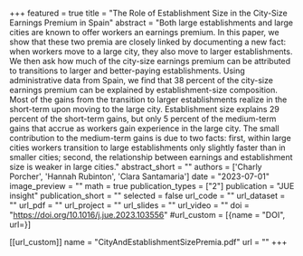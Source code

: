 
+++
featured = true
title = "The Role of Establishment Size in the City-Size Earnings Premium in Spain"
abstract = "Both large establishments and large cities are known to offer workers an earnings premium. In this paper, we show that these two premia are closely linked by documenting a new fact: when workers move to a large city, they also move to larger establishments. We then ask how much of the city-size earnings premium can be attributed to transitions to larger and better-paying establishments. Using administrative data from Spain, we find that 38 percent of the city-size earnings premium can be explained by establishment-size composition. Most of the gains from the transition to larger establishments realize in the short-term upon moving to the large city. Establishment size explains 29 percent of the short-term gains, but only 5 percent of the medium-term gains that accrue as workers gain experience in the large city. The small contribution to the medium-term gains is due to two facts: first, within large cities workers transition to large establishments only slightly faster than in smaller cities; second, the relationship between earnings and establishment size is weaker in large cities."
abstract_short = ""
authors = ['Charly Porcher', 'Hannah Rubinton', 'Clara Santamaria']
date = "2023-07-01"
image_preview = ""
math = true
publication_types = ["2"]
publication = "JUE insight"
publication_short = ""
selected = false
url_code = ""
url_dataset = ""
url_pdf = ""
url_project = ""
url_slides = ""
url_video = ""
doi = "https://doi.org/10.1016/j.jue.2023.103556"
#url_custom = [{name = "DOI", url=}]

[[url_custom]]
name = "CityAndEstablishmentSizePremia.pdf"
url = ""
+++
